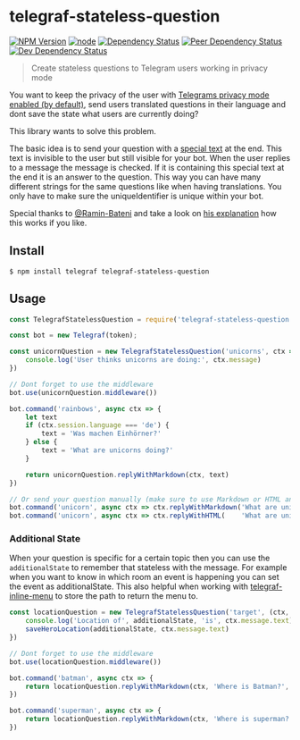 # telegraf-stateless-question

[![NPM Version](https://img.shields.io/npm/v/telegraf-stateless-question.svg)](https://www.npmjs.com/package/telegraf-stateless-question)
[![node](https://img.shields.io/node/v/telegraf-stateless-question.svg)](https://www.npmjs.com/package/telegraf-stateless-question)
[![Dependency Status](https://david-dm.org/EdJoPaTo/telegraf-stateless-question/status.svg)](https://david-dm.org/EdJoPaTo/telegraf-stateless-question)
[![Peer Dependency Status](https://david-dm.org/EdJoPaTo/telegraf-stateless-question/peer-status.svg)](https://david-dm.org/EdJoPaTo/telegraf-inline-menu?type=peer)
[![Dev Dependency Status](https://david-dm.org/EdJoPaTo/telegraf-stateless-question/dev-status.svg)](https://david-dm.org/EdJoPaTo/telegraf-stateless-question?type=dev)

> Create stateless questions to Telegram users working in privacy mode

You want to keep the privacy of the user with [Telegrams privacy mode enabled (by default)](https://core.telegram.org/bots#privacy-mode), send users translated questions in their language and dont save the state what users are currently doing?

This library wants to solve this problem.

The basic idea is to send your question with a [special text](https://en.wikipedia.org/wiki/Zero-width_non-joiner) at the end.
This text is invisible to the user but still visible for your bot.
When the user replies to a message the message is checked.
If it is containing this special text at the end it is an answer to the question.
This way you can have many different strings for the same questions like when having translations.
You only have to make sure the uniqueIdentifier is unique within your bot.

Special thanks to [@Ramin-Bateni](https://github.com/Ramin-Bateni) and take a look on [his explanation](https://github.com/EdJoPaTo/telegraf-inline-menu/issues/44#issuecomment-541063654) how this works if you like.


## Install

```
$ npm install telegraf telegraf-stateless-question
```


## Usage

```js
const TelegrafStatelessQuestion = require('telegraf-stateless-question');

const bot = new Telegraf(token);

const unicornQuestion = new TelegrafStatelessQuestion('unicorns', ctx => {
	console.log('User thinks unicorns are doing:', ctx.message)
})

// Dont forget to use the middleware
bot.use(unicornQuestion.middleware())

bot.command('rainbows', async ctx => {
	let text
	if (ctx.session.language === 'de') {
		text = 'Was machen Einhörner?'
	} else {
		text = 'What are unicorns doing?'
	}

	return unicornQuestion.replyWithMarkdown(ctx, text)
})

// Or send your question manually (make sure to use Markdown or HTML and forceReply!)
bot.command('unicorn', async ctx => ctx.replyWithMarkdown('What are unicorns doing?' + unicornQuestion.messageSuffixMarkdown(), Extra.markdown().markup(Markup.forceReply()))
bot.command('unicorn', async ctx => ctx.replyWithHTML(    'What are unicorns doing?' + unicornQuestion.messageSuffixHTML(),     Extra.markdown().markup(Markup.forceReply()))
```

### Additional State

When your question is specific for a certain topic then you can use the `additionalState` to remember that stateless with the message.
For example when you want to know in which room an event is happening you can set the event as additionalState.
This also helpful when working with [telegraf-inline-menu](https://github.com/EdJoPaTo/telegraf-inline-menu) to store the path to return the menu to.

```js
const locationQuestion = new TelegrafStatelessQuestion('target', (ctx, additionalState) => {
	console.log('Location of', additionalState, 'is', ctx.message.text)
	saveHeroLocation(additionalState, ctx.message.text)
})

// Dont forget to use the middleware
bot.use(locationQuestion.middleware())

bot.command('batman', async ctx => {
	return locationQuestion.replyWithMarkdown(ctx, 'Where is Batman?', 'batman')
})

bot.command('superman', async ctx => {
	return locationQuestion.replyWithMarkdown(ctx, 'Where is superman?', 'superman')
})
```
